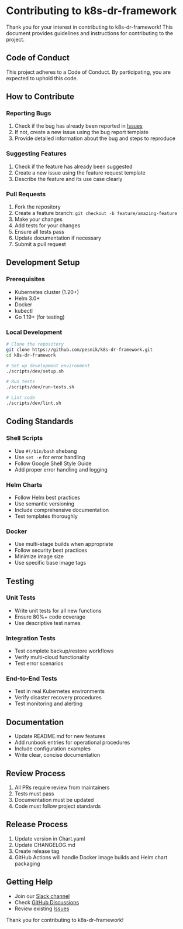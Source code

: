 # Contributing to k8s-dr-framework

Thank you for your interest in contributing to k8s-dr-framework! This document provides guidelines and instructions for contributing to the project.

## Code of Conduct

This project adheres to a Code of Conduct. By participating, you are expected to uphold this code.

## How to Contribute

### Reporting Bugs

1. Check if the bug has already been reported in [Issues](https://github.com/pesnik/k8s-dr-framework/issues)
2. If not, create a new issue using the bug report template
3. Provide detailed information about the bug and steps to reproduce

### Suggesting Features

1. Check if the feature has already been suggested
2. Create a new issue using the feature request template
3. Describe the feature and its use case clearly

### Pull Requests

1. Fork the repository
2. Create a feature branch: `git checkout -b feature/amazing-feature`
3. Make your changes
4. Add tests for your changes
5. Ensure all tests pass
6. Update documentation if necessary
7. Submit a pull request

## Development Setup

### Prerequisites

- Kubernetes cluster (1.20+)
- Helm 3.0+
- Docker
- kubectl
- Go 1.19+ (for testing)

### Local Development

```bash
# Clone the repository
git clone https://github.com/pesnik/k8s-dr-framework.git
cd k8s-dr-framework

# Set up development environment
./scripts/dev/setup.sh

# Run tests
./scripts/dev/run-tests.sh

# Lint code
./scripts/dev/lint.sh
```

## Coding Standards

### Shell Scripts

- Use `#!/bin/bash` shebang
- Use `set -e` for error handling
- Follow Google Shell Style Guide
- Add proper error handling and logging

### Helm Charts

- Follow Helm best practices
- Use semantic versioning
- Include comprehensive documentation
- Test templates thoroughly

### Docker

- Use multi-stage builds when appropriate
- Follow security best practices
- Minimize image size
- Use specific base image tags

## Testing

### Unit Tests

- Write unit tests for all new functions
- Ensure 80%+ code coverage
- Use descriptive test names

### Integration Tests

- Test complete backup/restore workflows
- Verify multi-cloud functionality
- Test error scenarios

### End-to-End Tests

- Test in real Kubernetes environments
- Verify disaster recovery procedures
- Test monitoring and alerting

## Documentation

- Update README.md for new features
- Add runbook entries for operational procedures
- Include configuration examples
- Write clear, concise documentation

## Review Process

1. All PRs require review from maintainers
2. Tests must pass
3. Documentation must be updated
4. Code must follow project standards

## Release Process

1. Update version in Chart.yaml
2. Update CHANGELOG.md
3. Create release tag
4. GitHub Actions will handle Docker image builds and Helm chart packaging

## Getting Help

- Join our [Slack channel](https://k8s-dr-framework.slack.com)
- Check [GitHub Discussions](https://github.com/pesnik/k8s-dr-framework/discussions)
- Review existing [Issues](https://github.com/pesnik/k8s-dr-framework/issues)

Thank you for contributing to k8s-dr-framework!
